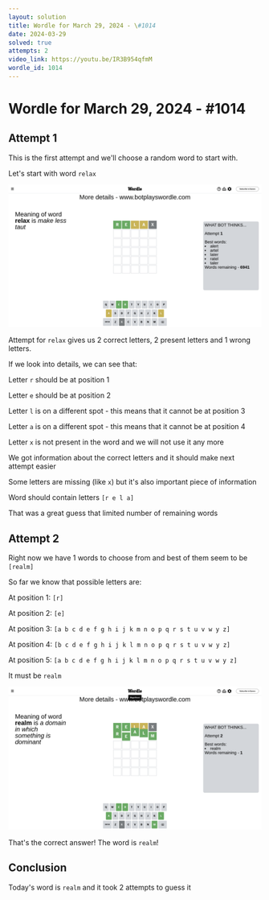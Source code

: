 ```yaml
---
layout: solution
title: Wordle for March 29, 2024 - \#1014
date: 2024-03-29
solved: true
attempts: 2
video_link: https://youtu.be/IR3B954qfmM
wordle_id: 1014
---
```


# Wordle for March 29, 2024 - \#1014

## Attempt 1

This is the first attempt and we'll choose a random word to start with.

Let's start with word `relax`

![Attempt 1](2024-03-29/attempt-1.png)

Attempt for `relax` gives us 2 correct letters, 2 present letters and 1 wrong letters.

If we look into details, we can see that:

Letter `r` should be at position 1

Letter `e` should be at position 2

Letter `l` is on a different spot - this means that it cannot be at position 3

Letter `a` is on a different spot - this means that it cannot be at position 4

Letter `x` is not present in the word and we will not use it any more

We got information about the correct letters and it should make next attempt easier

Some letters are missing (like `x`) but it's also important piece of information

Word should contain letters `[r e l a]`

That was a great guess that limited number of remaining words



## Attempt 2

Right now we have 1 words to choose from and best of them seem to be `[realm]`

So far we know that possible letters are:

At position 1: `[r]`

At position 2: `[e]`

At position 3: `[a b c d e f g h i j k m n o p q r s t u v w y z]`

At position 4: `[b c d e f g h i j k l m n o p q r s t u v w y z]`

At position 5: `[a b c d e f g h i j k l m n o p q r s t u v w y z]`

It must be `realm`

![Attempt 2](2024-03-29/attempt-2.png)

That's the correct answer! The word is `realm`!

## Conclusion

Today's word is `realm` and it took 2 attempts to guess it

